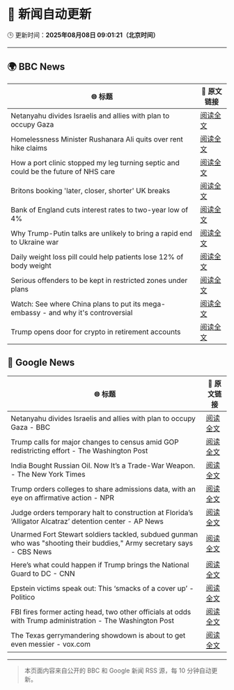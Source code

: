 # 🧠 新闻自动更新

🕒 更新时间：**2025年08月08日 09:01:21（北京时间）**

---

## 🌍 BBC News

| 🌐 标题 | 🔗 原文链接 |
|--------|-------------|
| Netanyahu divides Israelis and allies with plan to occupy Gaza | [阅读全文](https://www.bbc.com/news/articles/cj4w2q9k4pjo?at_medium=RSS&at_campaign=rss) |
| Homelessness Minister Rushanara Ali quits over rent hike claims | [阅读全文](https://www.bbc.com/news/articles/clyd3l2x2n8o?at_medium=RSS&at_campaign=rss) |
| How a port clinic stopped my leg turning septic and could be the future of NHS care | [阅读全文](https://www.bbc.com/news/articles/cm21z711g59o?at_medium=RSS&at_campaign=rss) |
| Britons booking 'later, closer, shorter' UK breaks | [阅读全文](https://www.bbc.com/news/articles/c939gx4gqwpo?at_medium=RSS&at_campaign=rss) |
| Bank of England cuts interest rates to two-year low of 4% | [阅读全文](https://www.bbc.com/news/articles/c5yprwyxjlxo?at_medium=RSS&at_campaign=rss) |
| Why Trump-Putin talks are unlikely to bring a rapid end to Ukraine war | [阅读全文](https://www.bbc.com/news/articles/c14gkkzvpx8o?at_medium=RSS&at_campaign=rss) |
| Daily weight loss pill could help patients lose 12% of body weight | [阅读全文](https://www.bbc.com/news/articles/czerly4wwwyo?at_medium=RSS&at_campaign=rss) |
| Serious offenders to be kept in restricted zones under plans | [阅读全文](https://www.bbc.com/news/articles/ce832zyg1vlo?at_medium=RSS&at_campaign=rss) |
| Watch: See where China plans to put its mega-embassy - and why it's controversial | [阅读全文](https://www.bbc.com/news/videos/cgjy814d367o?at_medium=RSS&at_campaign=rss) |
| Trump opens door for crypto in retirement accounts | [阅读全文](https://www.bbc.com/news/articles/c62w8ewg849o?at_medium=RSS&at_campaign=rss) |

## 📰 Google News

| 🌐 标题 | 🔗 原文链接 |
|--------|-------------|
| Netanyahu divides Israelis and allies with plan to occupy Gaza - BBC | [阅读全文](https://news.google.com/rss/articles/CBMiWkFVX3lxTE1nVHR3UDlDTWVzelJUUWs4RnJsdjZOdUc1emhPMXByNHA4THBEaXFfUk0yeExsUFVuR0paczJWQVlDUm80bE9GODhpWC1aeGowV1hxYmwxT0drZ9IBX0FVX3lxTE0xXzFtbVpFZFFpOW0xMW1QeGI5eVdXaXdqd1RROUctcFdyLUdYd2JFRHRvZlBFUUFJX0hhcTdJRnRMekk3WnRTRGlhSHRxMV9uSjVReENxUC1majBkOGxZ?oc=5) |
| Trump calls for major changes to census amid GOP redistricting effort - The Washington Post | [阅读全文](https://news.google.com/rss/articles/CBMitAFBVV95cUxPYlVJdmNXTmhRN25WWVc5NVZuVUp6ODRGYTlKREZndnhFdmtRVUhHTlhvTzB5cHpWb0wwcnNzSmpObTgzSUpNTHR5X1I1OGhKRFNJZmtLU3VlSk0tUWlhamFtcWhvVkdiSmdrVVdVNnE4MzBkWEVKSGJKd2NOMnVTV2tDaUJNQ0YtcVdTTnktT1JBd1BpWTBDd0VtLWxtQ09zbThQejgtM3huR0JITU1IdmJLQjY?oc=5) |
| India Bought Russian Oil. Now It’s a Trade-War Weapon. - The New York Times | [阅读全文](https://news.google.com/rss/articles/CBMie0FVX3lxTFBTU05CcFZ5bmRRYTdwUmV3R2xFRWgtZVk2eUxPUWRvLWdQdmRYUWNpYVVDRkZLLVhpMHpzVG1qNzdXSEtfZDM0bndrdkl4bW9zRTlsYWRfQ3JfWWRlNnRWNmF0WldldGRadjhFU2VPMlBPODY0enp4Uzg4UQ?oc=5) |
| Trump orders colleges to share admissions data, with an eye on affirmative action - NPR | [阅读全文](https://news.google.com/rss/articles/CBMikgFBVV95cUxPQkdYejdiblI3VGg2TEpBZ3psSzlzMkxkTDQ1clFSaDVxak8zbmpiRkZ6a2hGRFg2dG11TmhkVVBkR3g4WEkxaF94VHZIa0NuRk5hUEtKZXNBWkhwemtPVU1sRlp3UFhEZ1RESFQxclBqdFh1VTZVTWlLOENDVEhuWlVGaFFiUnRGdnExaWp5c1lXUQ?oc=5) |
| Judge orders temporary halt to construction at Florida’s ‘Alligator Alcatraz’ detention center - AP News | [阅读全文](https://news.google.com/rss/articles/CBMinAFBVV95cUxPR0NMNGtYZHFqLUxWbHVfQ1FmYmc1VENHRDM3LTYwNks1TFU3b2l0b2lEbmZlOVc2bXRCS2V3R0Q1dmtWWEFHRzR2OUN3ZzJEYzhXWHBKNm41elpKLVZDVEJBa25HWnhIZVNDUk81VEpWTUJJZE1NUzRRajZicXd3NXI5VWpYZ1NoRllWLVJXSkJCM1V2X0ZWTFg1TjY?oc=5) |
| Unarmed Fort Stewart soldiers tackled, subdued gunman who was "shooting their buddies," Army secretary says - CBS News | [阅读全文](https://news.google.com/rss/articles/CBMiiwFBVV95cUxQSndoaWc3X29JUW84OFVXR1RGZ0diY3ZhQnlGLS1EUmdqTnpLVHVpZFc1aEluamFHZmwwSHE5RTdJVk9qNFBqQWhQR2dsZzk4MnFzbldCa1g0VXR4bDF5ejg5ZHdBMWRnTVVMc1VBbzFUS3VLdHQyUnZXQWJXSFVkT1hIYlVIbXIwZm5V0gGQAUFVX3lxTE9JTHRKTlJjLUxLMzZvUjRacVFkVWtqVW5KdjI2MUhYZ1lYNlBfMmhfbDBqdUhtdjh0dmV3Qk80dW9vU2lpSkU4bGl5QV9uelRrZ0JSUE44VHBXM05SMmU3S25kWlVfR2tKX3FVZDZWTnV4Sl9VRVJzS21RU1dEbG4tTy1jb2FORnE5OHc1TnhGTg?oc=5) |
| Here’s what could happen if Trump brings the National Guard to DC - CNN | [阅读全文](https://news.google.com/rss/articles/CBMifkFVX3lxTE1jdi1JWWhKQjlKZHpWYW5PZ2NYQl9YNkl2ZGJtUS1aNkxhUU85aG84OUFzMTZVN00xUmZrUS0xOHg4VzZGZTdwdV9WaUlRNko5ekNBVnZHeW4xTmhaZHJXZXFvb3pnSkxJMmkwMC04bjRkdG9Oc0tvMmhhTlJBdw?oc=5) |
| Epstein victims speak out: This ‘smacks of a cover up’ - Politico | [阅读全文](https://news.google.com/rss/articles/CBMisgFBVV95cUxOY051SWdfQlFVTTE4cExRN0hwb0ItTGV1UEQ5OHJ6S0hKZ3FsbWIwWHNOX0JqNFhhNTMzczdscmZjYzFVR3FLbUFDTnhSVnFsbVRLcGpfSE1YYUk3bWJDbFdncmFiWUwyV0I3TnQ4TVA1NWZNeW5MQ3M1ZkpuLVlaZWJwdjh0T3FQWkNKSFpjVG9vVGxnOE5PYU9wWDZLbDZ0bTNQM3VpSmQ4NVRWcG5HMEpB?oc=5) |
| FBI fires former acting head, two other officials at odds with Trump administration - The Washington Post | [阅读全文](https://news.google.com/rss/articles/CBMilwFBVV95cUxOdWt0dXY3ZWRzWVVGbnFKWG9FdnR4dGEyZFZkalRrZnB3cXluTmlVb3FZbDNiVzdQV0FPcGNLVERHSUVTQlNxajNlMVR1dFBzVGd5ZjVkcVRIQm9mQUktSzBlb3M3RXVxc3RjMUI4WEdlV2dZN0ZJS3dXazRDU2FnWlVzOHBTYmEzZW5ZTWVkMnZINUlFblB3?oc=5) |
| The Texas gerrymandering showdown is about to get even messier - vox.com | [阅读全文](https://news.google.com/rss/articles/CBMiowFBVV95cUxQNVNiMHpzaTJJbzluV2lXQ1Q1MlgtUkhqY1oyVGpibzg4WWp0YS1fWF9XZ0prOGhpQ2JneEQwNlpEVFdMVkhmU1R0U0V1ODJwVUtYNmRRWGZFS3I2UDVRRVgybmV0Y2E4dFVZTHZoYk10TVBxUENHNkNRaFhuUFpaanlfeXhXalBTWHA4MzJuVVR5MzBjUVVGZGQzM2xkY21zak84?oc=5) |

---
> 本页面内容来自公开的 BBC 和 Google 新闻 RSS 源，每 10 分钟自动更新。